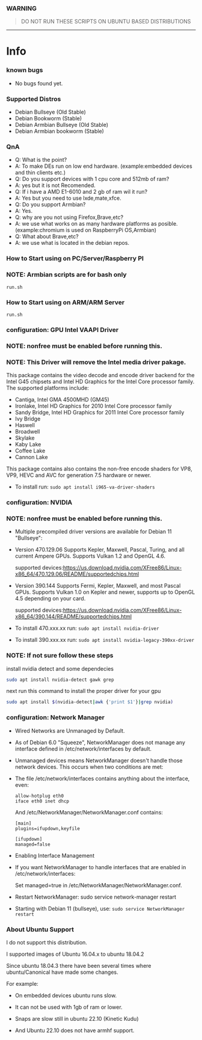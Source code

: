 ### WARNING
> DO NOT RUN THESE SCRIPTS ON UBUNTU BASED DISTRIBUTIONS

---

# Info

### known bugs

* No bugs found yet.

### Supported Distros

* Debian Bullseye (Old Stable)
* Debian Bookworm (Stable)
* Debian Armbian Bullseye (Old Stable)
* Debian Armbian bookworm (Stable)

### QnA

* Q: What is the point?
* A: To make DEs run on low end hardware. (example:embedded devices and thin clients etc.)
* Q: Do you support devices with 1 cpu core and 512mb of ram?
* A: yes but it is not Recomended.
* Q: If i have a AMD E1-6010 and 2 gb of ram wil it run?
* A: Yes but you need to use lxde,mate,xfce.
* Q: Do you support Armbian?
* A: Yes.
* Q: why are you not using Firefox,Brave,etc?
* A: we use what works on as many hardware platforms as posible. (example:chromium is used on RaspberryPi OS,Armbian)
* Q: What about Brave,etc?
* A: we use what is located in the debian repos.

### How to Start using on PC/Server/Raspberry PI
### NOTE: Armbian scripts are for bash only
```
run.sh
```
### How to Start using on ARM/ARM Server
```
run.sh
```

### configuration: GPU Intel VAAPI Driver
### NOTE: nonfree must be enabled before running this.
### NOTE: This Driver will remove the Intel media driver pakage.

This package contains the video decode and encode driver backend for the Intel G45 chipsets and Intel HD Graphics for the Intel Core processor family. 
The supported platforms include:

 * Cantiga, Intel GMA 4500MHD (GM45)
 * Ironlake, Intel HD Graphics for 2010 Intel Core processor family
 * Sandy Bridge, Intel HD Graphics for 2011 Intel Core processor family
 * Ivy Bridge
 * Haswell
 * Broadwell
 * Skylake
 * Kaby Lake
 * Coffee Lake
 * Cannon Lake

This package contains also contains the non-free encode shaders for VP8, VP9, HEVC and AVC for generation 7.5 hardware or newer.

* To install run: `sudo apt install i965-va-driver-shaders`


### configuration: NVIDIA
### NOTE: nonfree must be enabled before running this.

* Multiple precompiled driver versions are available for Debian 11 "Bullseye":


* Version 470.129.06
  Supports Kepler, Maxwell, Pascal, Turing, and all current Ampere GPUs. Supports Vulkan 1.2 and OpenGL 4.6.

  supported devices:https://us.download.nvidia.com/XFree86/Linux-x86_64/470.129.06/README/supportedchips.html


* Version 390.144
  Supports Fermi, Kepler, Maxwell, and most Pascal GPUs. Supports Vulkan 1.0 on Kepler and newer, supports up to OpenGL 4.5 depending on your card.

  supported devices:https://us.download.nvidia.com/XFree86/Linux-x86_64/390.144/README/supportedchips.html


* To install 470.xxx.xx run: `sudo apt install nvidia-driver`
* To install 390.xxx.xx run: `sudo apt install nvidia-legacy-390xx-driver`

### NOTE: If not sure follow these steps
install nvidia detect and some dependecies
```bash
sudo apt install nvidia-detect gawk grep
```
next run this command to install the proper driver for your gpu
```bash
sudo apt install $(nvidia-detect|awk {'print $1'}|grep nvidia)
```

### configuration: Network Manager

* Wired Networks are Unmanaged by Default.

* As of Debian 6.0 "Squeeze", NetworkManager does not manage any interface defined in /etc/network/interfaces by default.

* Unmanaged devices means NetworkManager doesn't handle those network devices. This occurs when two conditions are met:

* The file /etc/network/interfaces contains anything about the interface, even:
  ```
  allow-hotplug eth0
  iface eth0 inet dhcp
  ```
  And /etc/NetworkManager/NetworkManager.conf contains:
  ```
  [main]
  plugins=ifupdown,keyfile

  [ifupdown]
  managed=false
  ```

* Enabling Interface Management

* If you want NetworkManager to handle interfaces that are enabled in /etc/network/interfaces:

  Set managed=true in /etc/NetworkManager/NetworkManager.conf.

* Restart NetworkManager: sudo service network-manager restart

* Starting with Debian 11 (bullseye), use: `sudo service NetworkManager restart`


### About Ubuntu Support

I do not support this distribution.

I supported images of Ubuntu 16.04.x to ubuntu 18.04.2

Since ubuntu 18.04.3 there have been several times where ubuntu/Canonical have made some changes.

For example:

* On embedded devices ubuntu runs slow.

* It can not be used with 1gb of ram or lower.

* Snaps are slow still in ubuntu 22.10 (Kinetic Kudu)

* And Ubuntu 22.10 does not have armhf support.
